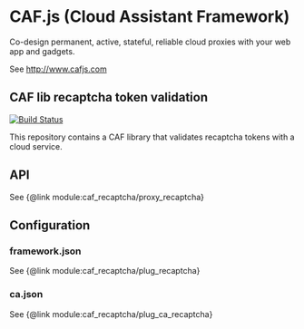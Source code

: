 # CAF.js (Cloud Assistant Framework)

Co-design permanent, active, stateful, reliable cloud proxies with your web app and gadgets.

See http://www.cafjs.com

## CAF lib recaptcha token validation

[![Build Status](https://travis-ci.org/cafjs/caf_recaptcha.svg?branch=master)](https://travis-ci.org/cafjs/caf_recaptcha)

This repository contains a CAF library that validates recaptcha tokens with a cloud service.



## API

See {@link module:caf_recaptcha/proxy_recaptcha}

## Configuration

### framework.json

See {@link module:caf_recaptcha/plug_recaptcha}

### ca.json

See {@link module:caf_recaptcha/plug_ca_recaptcha}
